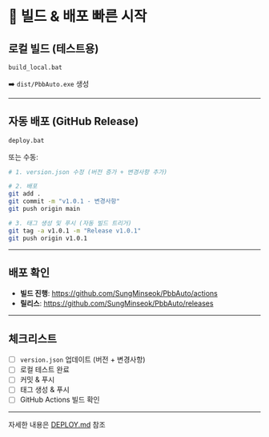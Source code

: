 # 🚀 빌드 & 배포 빠른 시작

## 로컬 빌드 (테스트용)
```bash
build_local.bat
```
➡️ `dist/PbbAuto.exe` 생성

---

## 자동 배포 (GitHub Release)
```bash
deploy.bat
```

또는 수동:
```bash
# 1. version.json 수정 (버전 증가 + 변경사항 추가)

# 2. 배포
git add .
git commit -m "v1.0.1 - 변경사항"
git push origin main

# 3. 태그 생성 및 푸시 (자동 빌드 트리거)
git tag -a v1.0.1 -m "Release v1.0.1"
git push origin v1.0.1
```

---

## 배포 확인
- **빌드 진행**: https://github.com/SungMinseok/PbbAuto/actions
- **릴리스**: https://github.com/SungMinseok/PbbAuto/releases

---

## 체크리스트
- [ ] `version.json` 업데이트 (버전 + 변경사항)
- [ ] 로컬 테스트 완료
- [ ] 커밋 & 푸시
- [ ] 태그 생성 & 푸시
- [ ] GitHub Actions 빌드 확인

---

자세한 내용은 [DEPLOY.md](DEPLOY.md) 참조

